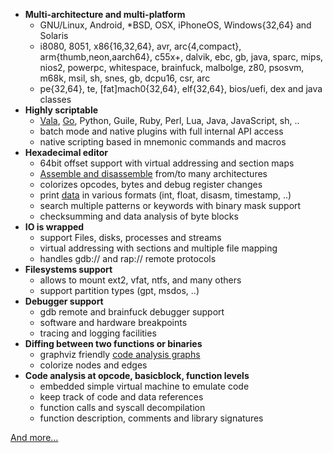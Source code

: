 - **Multi-architecture and multi-platform**
  - GNU/Linux, Android, \*BSD, OSX, iPhoneOS, Windows{32,64} and
    Solaris
  - i8080, 8051, x86{16,32,64}, avr, arc{4,compact},
    arm{thumb,neon,aarch64}, c55x+, dalvik, ebc, gb, java, sparc,
    mips, nios2, powerpc, whitespace, brainfuck, malbolge, z80,
    psosvm, m68k, msil, sh, snes, gb, dcpu16, csr, arc
  - pe{32,64}, te, [fat]mach0{32,64}, elf{32,64}, bios/uefi, dex and
    java classes
- **Highly scriptable**
  - [Vala](http://live.gnome.org/Vala), [Go](http://go-lang.org),
    Python, Guile, Ruby, Perl, Lua, Java, JavaScript, sh, ..
  - batch mode and native plugins with full internal API access
  - native scripting based in mnemonic commands and macros
- **Hexadecimal editor**
  - 64bit offset support with virtual addressing and section maps
  - [Assemble and disassemble](?p=examples&f=rasm) from/to many
    architectures
  - colorizes opcodes, bytes and debug register changes
  - print [data](?p=examples&f=rax) in various formats (int, float,
    disasm, timestamp, ..)
  - search multiple patterns or keywords with binary mask support
  - checksumming and data analysis of byte blocks
- **IO is wrapped**
  - support Files, disks, processes and streams
  - virtual addressing with sections and multiple file mapping
  - handles gdb:// and rap:// remote protocols
- **Filesystems support**
  - allows to mount ext2, vfat, ntfs, and many others
  - support partition types (gpt, msdos, ..)
- **Debugger support**
  - gdb remote and brainfuck debugger support
  - software and hardware breakpoints
  - tracing and logging facilities
- **Diffing between two functions or binaries**
  - graphviz friendly [code analysis graphs](?p=examples&f=graph)
  - colorize nodes and edges
- **Code analysis at opcode, basicblock, function levels**
  - embedded simple virtual machine to emulate code
  - keep track of code and data references
  - function calls and syscall decompilation
  - function description, comments and library signatures

[And more...](?p=examples)     
